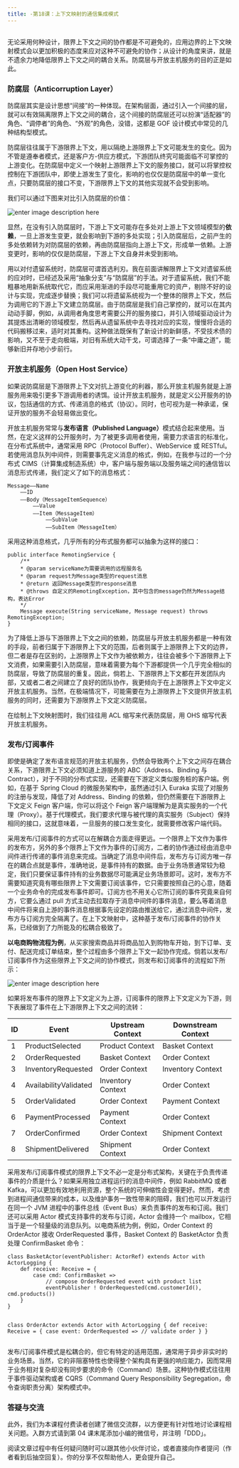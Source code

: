 ```yaml
---
title: -第18课：上下文映射的通信集成模式
---
```

<article id="topicContainer" class="column_content"><h2 class="topic_title"></h2><div><p>无论采用何种设计，限界上下文之间的协作都是不可避免的，应用边界的上下文映射模式会以更加积极的态度来应对这种不可避免的协作；从设计的角度来讲，就是不遗余力地降低限界上下文之间的耦合关系。防腐层与开放主机服务的目的正是如此。</p>
<h3 id="anticorruptionlayer">防腐层（Anticorruption Layer）</h3>
<p>防腐层其实是设计思想“间接”的一种体现。在架构层面，通过引入一个间接的层，就可以有效隔离限界上下文之间的耦合，这个间接的防腐层还可以扮演“适配器”的角色、“调停者”的角色、“外观”的角色，没错，这都是 GOF 设计模式中常见的几种结构型模式。</p>
<p>防腐层往往属于下游限界上下文，用以隔绝上游限界上下文可能发生的变化。因为不管是遵奉者模式，还是客户方-供应方模式，下游团队终究可能面临不可掌控的上游变化。在防腐层中定义一个映射上游限界上下文的服务接口，就可以将掌控权控制在下游团队中，即使上游发生了变化，影响的也仅仅是防腐层中的单一变化点，只要防腐层的接口不变，下游限界上下文的其他实现就不会受到影响。</p>
<p>我们可以通过下图来对比引入防腐层的价值：</p>
<p><img src="https://images.gitbook.cn/08a9d920-ab37-11e8-bdd5-d99c499845ac" alt="enter image description here" /></p>
<p>显然，在没有引入防腐层时，下游上下文可能存在多处对上游上下文领域模型的<strong>依赖</strong>，一旦上游发生变更，就会影响到下游的多处实现；引入防腐层后，之前产生的多处依赖转为对防腐层的依赖，再由防腐层指向上游上下文，形成单一依赖。上游变更时，影响的仅仅是防腐层，下游上下文自身并未受到影响。</p>
<p>用以对付遗留系统时，防腐层可谓首选利刃。我在前面讲解限界上下文对遗留系统的应对时，已经述及采用“抽象分支”与“防腐层”的手法。对于遗留系统，我们不能粗暴地用新系统取代它，而应采用渐进的手段尽可能重用它的资产，剔除不好的设计与实现，完成逐步替换；我们可以将遗留系统视为一个整体的限界上下文，然后为调用它的下游上下文建立防腐层。由于防腐层是我们自己掌控的，就可以在其内动动手脚，例如，从调用者角度思考需要公开的服务接口，并引入领域驱动设计为其提炼出清晰的领域模型，然后再从遗留系统中去寻找对应的实现，慢慢将合适的代码搬移过来，适时对其重构。这种做法既保有了新设计的新鲜感，不受技术债的影响，又不至于走向极端，对旧有系统大动干戈，可谓选择了一条“中庸之道”，能够新旧并存地小步前行。</p>
<h3 id="openhostservice">开放主机服务（Open Host Service）</h3>
<p>如果说防腐层是下游限界上下文对抗上游变化的利器，那么开放主机服务就是上游服务用来吸引更多下游调用者的诱饵。设计开放主机服务，就是定义公开服务的协议，包括通信的方式、传递消息的格式（协议）。同时，也可视为是一种承诺，保证开放的服务不会轻易做出变化。</p>
<p>开放主机服务常常与<strong>发布语言（Published Language）</strong>模式结合起来使用。当然，在定义这样的公开服务时，为了被更多调用者使用，需要力求语言的标准化，在分布式系统中，通常采用 RPC（Protocol Buffer）、WebService 或 RESTful。若使用消息队列中间件，则需要事先定义消息的格式，例如，在我参与过的一个分布式 CIMS（计算集成制造系统）中，客户端与服务端以及服务端之间的通信皆以消息形式传递，我们定义了如下的消息格式：</p>
<pre><code>Message——Name 
    ——ID
    ——Body（MessageItemSequence）
        ——Value
        ——Item（MessageItem）
            ——SubValue
            ——SubItem（MessageItem）
</code></pre>
<p>采用这种消息格式，几乎所有的分布式服务都可以抽象为这样的接口：</p>
<pre><code class="java language-java">public interface RemotingService {
    /**
    * @param serviceName为需要调用的远程服务名
    * @param request为Message类型的request消息
    * @return 返回Message类型的response消息
    * @throws 自定义的RemotingException，其中包含的message仍然为Message结构，表达Error
    */
    Message execute(String serviceName, Message request) throws RemotingException;
}
</code></pre>
<p>为了降低上游与下游限界上下文之间的依赖，防腐层与开放主机服务都是一种有效的手段，前者归属于下游限界上下文的范围，后者则属于上游限界上下文的边界，但二者是存在区别的，上游限界上下文作为被依赖方，往往会被多个下游限界上下文消费，如果需要引入防腐层，意味着需要为每个下游都提供一个几乎完全相似的防腐层，导致了防腐层的重复。因此，倘若上、下游限界上下文都在开发团队内部，又或者二者之间建立了良好的团队协作，我更倾向于在上游限界上下文中定义开放主机服务。当然，在极端情况下，可能需要在为上游限界上下文提供开放主机服务的同时，还需要为下游限界上下文定义防腐层。</p>
<p>在绘制上下文映射图时，我们往往用 ACL 缩写来代表防腐层，用 OHS 缩写代表开放主机服务。</p>
<h3 id="">发布/订阅事件</h3>
<p>即使是确定了发布语言规范的开放主机服务，仍然会导致两个上下文之间存在耦合关系，下游限界上下文必须知道上游服务的 ABC（Address、Binding 与 Contract），对于不同的分布式实现，还需要在下游定义类似服务桩的客户端。例如，在基于 Spring Cloud 的微服务架构中，虽然通过引入 Euraka 实现了对服务的注册与发现，降低了对 Address、Binding 的依赖，但仍然需要在下游限界上下文定义 Feign 客户端，你可以将这个 Feign 客户端理解为是真实服务的一个代理（Proxy）。基于代理模式，我们要求代理与被代理的真实服务（Subject）保持相同的接口，这就意味着，一旦服务的接口发生变化，就需要修改客户端代码。</p>
<p>采用发布/订阅事件的方式可以在解耦合方面走得更远。一个限界上下文作为事件的发布方，另外的多个限界上下文作为事件的订阅方，二者的协作通过经由消息中间件进行传递的事件消息来完成。当确定了消息中间件后，发布方与订阅方唯一存在的耦合点就是事件，准确地说，是事件持有的数据。由于业务场景通常较为稳定，我们只要保证事件持有的业务数据尽可能满足业务场景即可。这时，发布方不需要知道究竟有哪些限界上下文需要订阅该事件，它只需要按照自己的心意，随着一个业务命令的完成发布事件即可。订阅方也不用关心它所订阅的事件究竟来自何方，它要么通过 pull 方式主动去拉取存于消息中间件的事件消息，要么等着消息中间件将来自上游的事件消息根据事先设定的路由推送给它，通过消息中间件，发布方与订阅方完全隔离了。在上下文映射中，这种基于发布/订阅事件的协作关系，已经做到了力所能及的松耦合极致了。</p>
<p><strong>以电商购物流程为例</strong>，从买家搜索商品并将商品加入到购物车开始，到下订单、支付、配送完成订单结束，整个过程由多个限界上下文一起协作完成。倘若以发布/订阅事件作为这些限界上下文之间的协作模式，则发布和订阅事件的流程如下所示：</p>
<p><img src="https://images.gitbook.cn/1802fc80-ab37-11e8-8793-2b2eb0e28f96" alt="enter image description here" /></p>
<p>如果将发布事件的限界上下文定义为上游，订阅事件的限界上下文定义为下游，则下表展现了事件在上下游限界上下文之间的流转：</p>
<table>
<thead>
<tr>
<th>ID</th>
<th>Event</th>
<th>Upstream Context</th>
<th>Downstream Context</th>
</tr>
</thead>
<tbody>
<tr>
<td>1</td>
<td>ProductSelected</td>
<td>Product Context</td>
<td>Basket Context</td>
</tr>
<tr>
<td>2</td>
<td>OrderRequested</td>
<td>Basket Context</td>
<td>Order Context</td>
</tr>
<tr>
<td>3</td>
<td>InventoryRequested</td>
<td>Order Context</td>
<td>Inventory Context</td>
</tr>
<tr>
<td>4</td>
<td>AvailabilityValidated</td>
<td>Inventory Context</td>
<td>Order Context</td>
</tr>
<tr>
<td>5</td>
<td>OrderValidated</td>
<td>Order Context</td>
<td>Payment Context</td>
</tr>
<tr>
<td>6</td>
<td>PaymentProcessed</td>
<td>Payment Context</td>
<td>Order Context</td>
</tr>
<tr>
<td>7</td>
<td>OrderConfirmed</td>
<td>Order Context</td>
<td>Shipment Context</td>
</tr>
<tr>
<td>8</td>
<td>ShipmentDelivered</td>
<td>Shipment Context</td>
<td>Order Context</td>
</tr>
</tbody>
</table>
<p>采用发布/订阅事件模式的限界上下文不必一定是分布式架构，关键在于负责传递事件的介质是什么？如果采用独立进程运行的消息中间件，例如 RabbitMQ 或者 Kafka，可以更加有效地利用资源，整个系统的可伸缩性会变得更好。然而，考虑到进程间通信带来的成本，以及维护事务一致性带来的阻碍，我们也可以开发运行在同一个 JVM 进程中的事件总线（Event Bus）来负责事件的发布和订阅。我们还可以采用 Actor 模式支持事件的发布与订阅，Actor 会维持一个 mailbox，它相当于是一个轻量级的消息队列。以电商系统为例，例如，Order Context 的 OrderActor 接收 OrderRequested 事件，Basket Context 的 BasketActor 负责处理 ConfirmBasket 命令：</p>
<pre><code class="scala language-scala">class BasketActor(eventPublisher: ActorRef) extends Actor with ActorLogging {
    def receive: Receive = {
        case cmd: ConfirmBasket =&gt; 
            // compose OrderRequested event with product list
            eventPublisher ! OrderRequested(cmd.customerId(), cmd.products())
    }
}

class OrderActor extends Actor with ActorLogging {
    def receive: Receive = {
        case event: OrderRequested =&gt; 
            // validate order
    }
}
</code></pre>
<p>发布/订阅事件模式是松耦合的，但它有特定的适用范围，通常用于异步非实时的业务场景。当然，它的非阻塞特性也使得整个架构具有更强的响应能力，因而常用于业务相对复杂却没有同步要求的命令（Command）场景。这种协作模式往往用于事件驱动架构或者 CQRS（Command Query Responsibility Segregation，命令查询职责分离）架构模式中。</p>
<h3 id="-1">答疑与交流</h3>
<p>此外，我们为本课程付费读者创建了微信交流群，以方便更有针对性地讨论课程相关问题。入群方式请到第 04 课末尾添加小编的微信号，并注明「DDD」。</p>
<p>阅读文章过程中有任何疑问随时可以跟其他小伙伴讨论，或者直接向作者提问（作者看到后抽空回复）。你的分享不仅帮助他人，更会提升自己。</p></div></article>